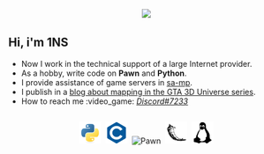 
<div id="logotype" align="center">
  <a href = "https://github.com/ins1x"><img src="https://media.giphy.com/media/L8K62iTDkzGX6/giphy.gif" width="420"/></a>&nbsp;
  <div id="header" align="left">
    <p>
      <h2>Hi, i'm 1NS</h2>
      <ul>
        <li>Now I work in the technical support of a large Internet provider.</li>
        <li>As a hobby, write code on <b>Pawn</b> and <b>Python</b>.</li>
        <li>I provide assistance of game servers in <a href="https://www.sa-mp.com/">sa-mp</a>.</li>
        <li>I publish in a <a href="https://vk.com/1nsanemapping">blog about mapping in the GTA 3D Universe series</a>.</li>
        <li>How to reach me :video_game: <a href="https://discordapp.com/users/908991660157976607"><i>Discord#7233</i></a></li>
      </ul>
    </p>
  </div>
    <div id="languages" align="center">
      <h2> </h2>
      <img src="https://github.com/devicons/devicon/blob/master/icons/python/python-original.svg"
      title="Python" alt="Python" width="40" height="40"/>&nbsp;
      <img src="https://github.com/devicons/devicon/blob/master/icons/c/c-plain.svg"
      title="C" alt="C" width="40" height="40"/>&nbsp;
      <img src="https://icons.iconarchive.com/icons/fa-team/fontawesome/48/FontAwesome-Chess-Pawn-icon.png"
      title="Pawn" alt="Pawn" width="40" height="40"/>&nbsp;
      <img src="https://github.com/devicons/devicon/blob/master/icons/flask/flask-original.svg"
      title="Flask" alt="Flask" width="40" height="40"/>&nbsp;
      <img src="https://github.com/devicons/devicon/blob/master/icons/linux/linux-plain.svg"
      title="Linux" alt="Linux" width="40" height="40"/>&nbsp;
    </div>
  </p>
</div>

